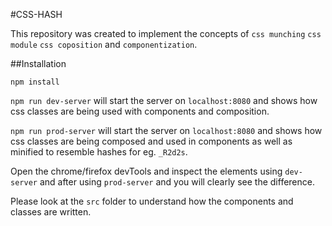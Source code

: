 #CSS-HASH

This repository was created to implement the concepts of `css munching` `css module` `css coposition` and `componentization`.

##Installation

`npm install`

`npm run dev-server` will start the server on `localhost:8080` and shows how css classes are being used with components and composition.

`npm run prod-server` will start the server on `localhost:8080` and shows how css classes are being composed and used in components as well as minified to resemble hashes for eg. `_R2d2s`.

Open the chrome/firefox devTools and inspect the elements using `dev-server` and after using `prod-server` and you will clearly see the difference.

Please look at the `src` folder to understand how the components and classes are written.
